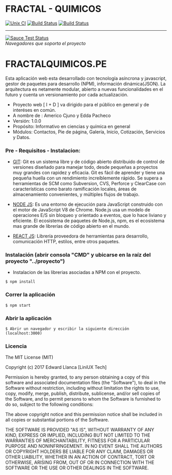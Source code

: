 # FRACTAL - QUIMICOS

[![Unix CI](https://travis-ci.org/bower/bower.svg?branch=master)](https://travis-ci.org/bower/bower)
[![Build Status](https://travis-ci.org/angular/angular.svg?branch=master)](https://travis-ci.org/angular/angular)
[![Build Status](https://travis-ci.org/krispo/angular-nvd3.svg?branch=master)](https://travis-ci.org/krispo/angular-nvd3)

----

[![Sauce Test Status](https://saucelabs.com/browser-matrix/angular2-ci.svg)](https://saucelabs.com/u/angular2-ci)  
*Navegadores que soporta el proyecto*

FRACTALQUIMICOS.PE
==================

Esta aplicación web esta desarrollado con tecnología asíncrona y javascript, gestor de paquetes para desarrollo (NPM), información dinámica(JSON).
La arquitectura es netamente modular, abierto a nuevas funcionalidades en el futuro y cuenta un versionamiento por cada actualización.

-  Proyecto web [ I + D ] va dirigido para el público en general y de interéses en común.
-  A nombre de : Americo Cjuno y Edda Pacheco
-  Versión: 1.0.0
-  Propósito: Informativo en ciencias y química en general
-  Módulos: Contactos, Pie de página, Galería, Inicio, Cotización, Servicios y Datos.

### Pre - Requisitos - Instalacion:

- [GIT](https://git-scm.com/):
 Git es un sistema libre y de código abierto distribuido de control de versiones diseñado para manejar todo, desde pequeñas a proyectos muy grandes con rapidez y eficacia.
 Git es fácil de aprender y tiene una pequeña huella con un rendimiento increíblemente rápido. 
 Se supera a herramientas de SCM como Subversion, CVS, Perforce y ClearCase con características como barato ramificación locales, áreas de almacenamiento convenientes, y múltiples flujos de trabajo.

- [NODE JS](https://nodejs.org/es/): 
 Es una entorno de ejecución para JavaScript construido con el motor de JavaScript V8 de Chrome.
 Node.js usa un modelo de operaciones E/S sin bloqueo y orientado a eventos, que lo hace liviano y eficiente. 
 El ecosistema de paquetes de Node.js, npm, es el ecosistema mas grande de librerías de código abierto en el mundo.

- [REACT JS](https://reactjs.org/): 
 Librería proveedora de herramientas para desarrollo, comunicación HTTP, estilos, entre otros paquetes.


### Instalación (abrir consola "CMD" y ubicarse en la raíz del proyecto "../proyecto")

- Instalacion de las librerias asociadas a NPM con el proyecto.

```
$ npm install
```

### Correr la aplicación

```
$ npm start
```

### Abrir la aplicación

```
$ Abrir un navegador y escribir la siguiente dirección (localhost:3000)
```

### Licencia 

The MIT License (MIT)

Copyright (c) 2017 Edward Llanca [LiniUX Tech]

Permission is hereby granted, to any person obtaining a copy
of this software and associated documentation files (the "Software"), to deal
in the Software without restriction, including without limitation the rights
to use, copy, modify, merge, publish, distribute, sublicense, and/or sell
copies of the Software, and to permit persons to whom the Software is
furnished to do so, subject to the following conditions:

The above copyright notice and this permission notice shall be included in
all copies or substantial portions of the Software.

THE SOFTWARE IS PROVIDED "AS IS", WITHOUT WARRANTY OF ANY KIND, EXPRESS OR
IMPLIED, INCLUDING BUT NOT LIMITED TO THE WARRANTIES OF MERCHANTABILITY,
FITNESS FOR A PARTICULAR PURPOSE AND NONINFRINGEMENT.  IN NO EVENT SHALL THE
AUTHORS OR COPYRIGHT HOLDERS BE LIABLE FOR ANY CLAIM, DAMAGES OR OTHER
LIABILITY, WHETHER IN AN ACTION OF CONTRACT, TORT OR OTHERWISE, ARISING FROM,
OUT OF OR IN CONNECTION WITH THE SOFTWARE OR THE USE OR OTHER DEALINGS IN
THE SOFTWARE.
